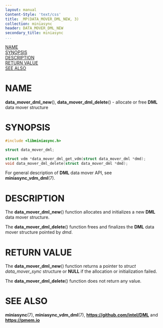 ```yaml
---
layout: manual
Content-Style: 'text/css'
title: _MP(DATA_MOVER_DML_NEW, 3)
collection: miniasync
header: DATA_MOVER_DML_NEW
secondary_title: miniasync
...
```


[comment]: <> (SPDX-License-Identifier: BSD-3-Clause)
[comment]: <> (Copyright 2022, Intel Corporation)

[comment]: <> (data_mover_dml_new.3 -- man page for miniasync data_mover_dml_new operation)

[NAME](#name)<br />
[SYNOPSIS](#synopsis)<br />
[DESCRIPTION](#description)<br />
[RETURN VALUE](#return-value)<br />
[SEE ALSO](#see-also)<br />


# NAME #

**data_mover_dml_new**(), **data_mover_dml_delete**() - allocate or free **DML**
data mover structure


# SYNOPSIS #

```c
#include <libminiasync.h>

struct data_mover_dml;

struct vdm *data_mover_dml_get_vdm(struct data_mover_dml *dmd);
void data_mover_dml_delete(struct data_mover_dml *dmd);
```

For general description of **DML** data mover API, see **miniasync_vdm_dml**(7).


# DESCRIPTION #

The **data_mover_dml_new**() function allocates and initializes a new **DML** data mover structure.

The **data_mover_dml_delete**() function frees and finalizes the **DML** data mover structure
pointed by *dmd*.


# RETURN VALUE #

The **data_mover_dml_new**() function returns a pointer to *struct data_mover_sync* structure or
**NULL** if the allocation or initialization failed.

The **data_mover_dml_delete**() function does not return any value.


# SEE ALSO #

**miniasync**(7), **miniasync_vdm_dml**(7),
**<https://github.com/intel/DML>** and **<https://pmem.io>**
